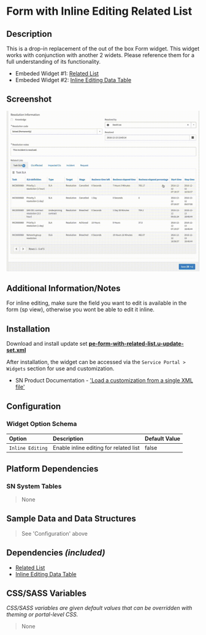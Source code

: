 # Form with Inline Editing Related List

## Description
This is a drop-in replacement of the out of the box Form widget. This widget works with conjunction with another 2 widets. Please reference them for a full understanding of its functionality.

* Embeded Widget #1: [Related List](https://github.com/platform-experience/serviceportal-widget-library/blob/master/pe-related-list)
* Embeded Widget #2: [Inline Editing Data Table](https://github.com/platform-experience/serviceportal-widget-library/blob/master/pe-inline-editing-data-table)

## Screenshot

![Form with Related List](../images/pe-form-with-related-list.gif)

## Additional Information/Notes

For inline editing, make sure the field you want to edit is available in the form (sp view), otherwise you wont be able to edit it inline.

## Installation

Download and install update set **[pe-form-with-related-list.u-update-set.xml](https://github.com/platform-experience/serviceportal-widget-library/blob/master/pe-form-with-related-list/pe-form-with-related-list.u-update-set.xml)**

After installation, the widget can be accessed via the `Service Portal > Widgets` section for use and customization.

* SN Product Documentation - ['Load a customization from a single XML file'](https://docs.servicenow.com/bundle/kingston-application-development/page/build/system-update-sets/task/t_SaveAnUpdateSetAsAnXMLFile.html)

## Configuration

### Widget Option Schema

| Option | Description | Default Value |
| :--- | :--- | :--- |
| `Inline Editing` | Enable inline editing for related list   | false |

## Platform Dependencies

### SN System Tables

> None

## Sample Data and Data Structures

> See 'Configuration' above

## Dependencies _(included)_
* [Related List](../pe-related-list)
* [Inline Editing Data Table](../pe-inline-editing-data-table)

## CSS/SASS Variables

_CSS/SASS variables are given default values that can be overridden with theming or portal-level CSS._

> None